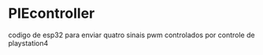 # PIEcontroller

codigo de esp32 para enviar quatro sinais pwm controlados por controle de playstation4
